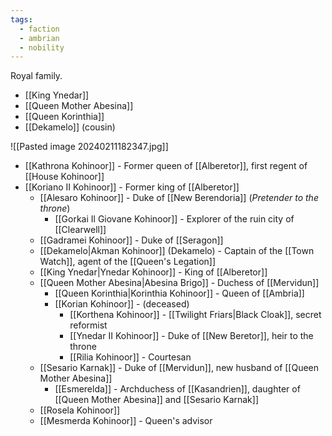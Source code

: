 ```yaml
---
tags:
  - faction
  - ambrian
  - nobility
---
```

Royal family.
- [[King Ynedar]]
- [[Queen Mother Abesina]]
- [[Queen Korinthia]]
- [[Dekamelo]] (cousin)


![[Pasted image 20240211182347.jpg]]
- [[Kathrona Kohinoor]] - Former queen of [[Alberetor]], first regent of [[House Kohinoor]]
- [[Koriano II Kohinoor]] - Former king of [[Alberetor]]
	- [[Alesaro Kohinoor]] - Duke of [[New Berendoria]] (*Pretender to the throne*)
		- [[Gorkai Il Giovane Kohinoor]] - Explorer of the ruin city of [[Clearwell]]
	- [[Gadramei Kohinoor]] - Duke of [[Seragon]]
	- [[Dekamelo|Akman Kohinoor]] (Dekamelo) - Captain of the [[Town Watch]], agent of the [[Queen's Legation]]
	- [[King Ynedar|Ynedar Kohinoor]] - King of [[Alberetor]]
	- [[Queen Mother Abesina|Abesina Brigo]] - Duchess of [[Mervidun]]
		- [[Queen Korinthia|Korinthia Kohinoor]] - Queen of [[Ambria]]
		- [[Korian Kohinoor]] - (deceased)
			- [[Korthena Kohinoor]] - [[Twilight Friars|Black Cloak]], secret reformist
			- [[Ynedar II Kohinoor]] - Duke of [[New Beretor]], heir to the throne
			- [[Rilia Kohinoor]] - Courtesan
	- [[Sesario Karnak]] - Duke of [[Mervidun]], new husband of [[Queen Mother Abesina]]
		- [[Esmerelda]] - Archduchess of [[Kasandrien]], daughter of [[Queen Mother Abesina]] and [[Sesario Karnak]]
	- [[Rosela Kohinoor]]
	- [[Mesmerda Kohinoor]] - Queen's advisor
